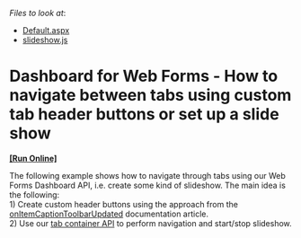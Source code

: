 <!-- default file list -->
*Files to look at*:

* [Default.aspx](./CS/DXWebApplication1/Default.aspx)
* [slideshow.js](./CS/DXWebApplication1/Scripts/slideshow.js)
<!-- default file list end -->

# Dashboard for Web Forms - How to navigate between tabs using custom tab header buttons or set up a slide show

<!-- run online -->
**[[Run Online]](https://codecentral.devexpress.com/172857725/)**
<!-- run online end -->

<p>The following example shows how to navigate through tabs using our Web Forms Dashboard API, i.e. create some kind of slideshow. The main idea is the following:<br/>
1) Create custom header buttons using the approach from the <a href="https://docs.devexpress.com/Dashboard/js-DevExpress.Dashboard.ViewerApiExtensionOptions#js_DevExpress_Dashboard_ViewerApiExtensionOptions_onItemCaptionToolbarUpdated">onItemCaptionToolbarUpdated</a> documentation article.<br/>
2) Use our <a href="https://docs.devexpress.com/Dashboard/js-DevExpress.Dashboard.Model.TabContainerItem">tab container API</a> to perform navigation and start/stop slideshow.
</p>
